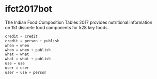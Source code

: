 # ifct2017bot

The Indian Food Composition Tables 2017 provides nutritional information on 151 discrete food components for 528 key foods.

```javascript
credit = credit
credit = person + publish
when = when
when = when + publish
what = what
what = what + publish
use = use
user = user
user = use + person

```
